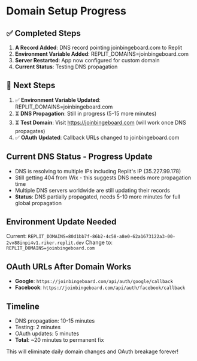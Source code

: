 # Domain Setup Progress

## ✅ Completed Steps
1. **A Record Added**: DNS record pointing joinbingeboard.com to Replit
2. **Environment Variable Added**: REPLIT_DOMAINS=joinbingeboard.com
3. **Server Restarted**: App now configured for custom domain
4. **Current Status**: Testing DNS propagation

## 🔄 Next Steps
1. ✅ **Environment Variable Updated**: REPLIT_DOMAINS=joinbingeboard.com
2. ⏳ **DNS Propagation**: Still in progress (5-15 more minutes)
3. ⏳ **Test Domain**: Visit https://joinbingeboard.com (will work once DNS propagates)
4. ✅ **OAuth Updated**: Callback URLs changed to joinbingeboard.com

## Current DNS Status - Progress Update
- DNS is resolving to multiple IPs including Replit's IP (35.227.99.178)
- Still getting 404 from Wix - this suggests DNS needs more propagation time
- Multiple DNS servers worldwide are still updating their records
- **Status**: DNS partially propagated, needs 5-10 more minutes for full global propagation

## Environment Update Needed
Current: `REPLIT_DOMAINS=80d1bb7f-86b2-4c58-a8e0-62a1673122a3-00-2vv88inpi4v1.riker.replit.dev`
Change to: `REPLIT_DOMAINS=joinbingeboard.com`

## OAuth URLs After Domain Works
- **Google**: `https://joinbingeboard.com/api/auth/google/callback`
- **Facebook**: `https://joinbingeboard.com/api/auth/facebook/callback`

## Timeline
- DNS propagation: 10-15 minutes
- Testing: 2 minutes
- OAuth updates: 5 minutes
- **Total**: ~20 minutes to permanent fix

This will eliminate daily domain changes and OAuth breakage forever!